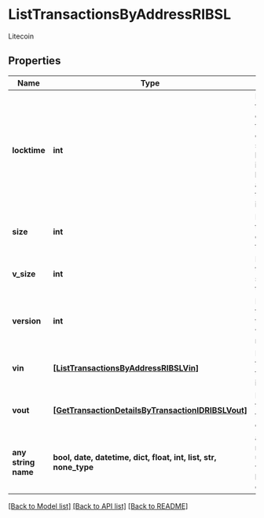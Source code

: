 # ListTransactionsByAddressRIBSL

Litecoin

## Properties
Name | Type | Description | Notes
------------ | ------------- | ------------- | -------------
**locktime** | **int** | Represents the locktime on the transaction on the specific blockchain, i.e. the blockheight at which the transaction is valid. | 
**size** | **int** | Represents the total size of this transaction. | 
**v_size** | **int** | Represents the virtual size of this transaction. | 
**version** | **int** | Represents the transaction&#39;s version number. | 
**vin** | [**[ListTransactionsByAddressRIBSLVin]**](ListTransactionsByAddressRIBSLVin.md) | Represents the transaction inputs. | 
**vout** | [**[GetTransactionDetailsByTransactionIDRIBSLVout]**](GetTransactionDetailsByTransactionIDRIBSLVout.md) | Represents the transaction outputs. | 
**any string name** | **bool, date, datetime, dict, float, int, list, str, none_type** | any string name can be used but the value must be the correct type | [optional]

[[Back to Model list]](../README.md#documentation-for-models) [[Back to API list]](../README.md#documentation-for-api-endpoints) [[Back to README]](../README.md)


